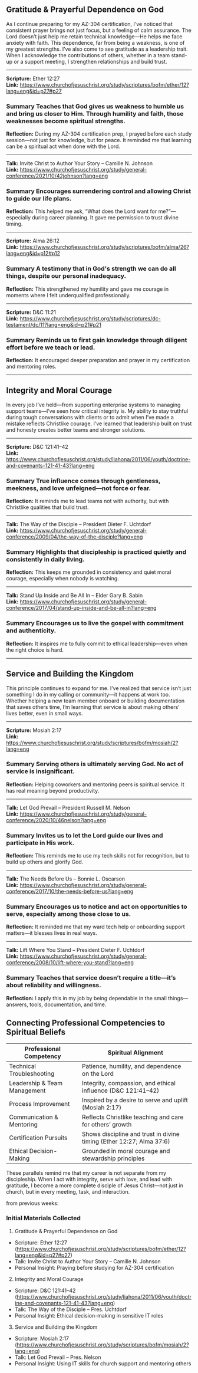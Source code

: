 ## Gratitude & Prayerful Dependence on God
As I continue preparing for my AZ-304 certification, I’ve noticed that consistent prayer brings not just focus, but a feeling of calm assurance. The Lord doesn’t just help me retain technical knowledge—He helps me face anxiety with faith. This dependence, far from being a weakness, is one of my greatest strengths. I’ve also come to see gratitude as a leadership trait. When I acknowledge the contributions of others, whether in a team stand-up or a support meeting, I strengthen relationships and build trust.

---

**Scripture:** Ether 12:27  
**Link:** https://www.churchofjesuschrist.org/study/scriptures/bofm/ether/12?lang=eng&id=p27#p27  
### Summary Teaches that God gives us weakness to humble us and bring us closer to Him. Through humility and faith, those weaknesses become spiritual strengths.  
**Reflection:** During my AZ-304 certification prep, I prayed before each study session—not just for knowledge, but for peace. It reminded me that learning can be a spiritual act when done with the Lord.

---

**Talk:** Invite Christ to Author Your Story – Camille N. Johnson  
**Link:** https://www.churchofjesuschrist.org/study/general-conference/2021/10/42johnson?lang=eng  
### Summary Encourages surrendering control and allowing Christ to guide our life plans.  
**Reflection:** This helped me ask, “What does the Lord want for me?”—especially during career planning. It gave me permission to trust divine timing.

---

**Scripture:** Alma 26:12  
**Link:** https://www.churchofjesuschrist.org/study/scriptures/bofm/alma/26?lang=eng&id=p12#p12  
### Summary A testimony that in God's strength we can do all things, despite our personal inadequacy.  
**Reflection:** This strengthened my humility and gave me courage in moments where I felt underqualified professionally.

---

**Scripture:** D&C 11:21  
**Link:** https://www.churchofjesuschrist.org/study/scriptures/dc-testament/dc/11?lang=eng&id=p21#p21  
### Summary Reminds us to first gain knowledge through diligent effort before we teach or lead.  
**Reflection:** It encouraged deeper preparation and prayer in my certification and mentoring roles.

---

## Integrity and Moral Courage
In every job I’ve held—from supporting enterprise systems to managing support teams—I’ve seen how critical integrity is. My ability to stay truthful during tough conversations with clients or to admit when I’ve made a mistake reflects Christlike courage. I’ve learned that leadership built on trust and honesty creates better teams and stronger solutions.

---

**Scripture:** D&C 121:41–42  
**Link:** https://www.churchofjesuschrist.org/study/liahona/2011/06/youth/doctrine-and-covenants-121-41-43?lang=eng  
### Summary True influence comes through gentleness, meekness, and love unfeigned—not force or fear.  
**Reflection:** It reminds me to lead teams not with authority, but with Christlike qualities that build trust.

---

**Talk:** The Way of the Disciple – President Dieter F. Uchtdorf  
**Link:** https://www.churchofjesuschrist.org/study/general-conference/2009/04/the-way-of-the-disciple?lang=eng  
### Summary Highlights that discipleship is practiced quietly and consistently in daily living.  
**Reflection:** This keeps me grounded in consistency and quiet moral courage, especially when nobody is watching.

---

**Talk:** Stand Up Inside and Be All In – Elder Gary B. Sabin  
**Link:** https://www.churchofjesuschrist.org/study/general-conference/2017/04/stand-up-inside-and-be-all-in?lang=eng  
### Summary Encourages us to live the gospel with commitment and authenticity.  
**Reflection:** It inspires me to fully commit to ethical leadership—even when the right choice is hard.

---

## Service and Building the Kingdom
This principle continues to expand for me. I’ve realized that service isn’t just something I do in my calling or community—it happens at work too. Whether helping a new team member onboard or building documentation that saves others time, I’m learning that service is about making others’ lives better, even in small ways.

---

**Scripture:** Mosiah 2:17  
**Link:** https://www.churchofjesuschrist.org/study/scriptures/bofm/mosiah/2?lang=eng  
### Summary Serving others is ultimately serving God. No act of service is insignificant.  
**Reflection:** Helping coworkers and mentoring peers is spiritual service. It has real meaning beyond productivity.

---

**Talk:** Let God Prevail – President Russell M. Nelson  
**Link:** https://www.churchofjesuschrist.org/study/general-conference/2020/10/46nelson?lang=eng  
### Summary Invites us to let the Lord guide our lives and participate in His work.  
**Reflection:** This reminds me to use my tech skills not for recognition, but to build up others and glorify God.

---

**Talk:** The Needs Before Us – Bonnie L. Oscarson  
**Link:** https://www.churchofjesuschrist.org/study/general-conference/2017/10/the-needs-before-us?lang=eng  
### Summary Encourages us to notice and act on opportunities to serve, especially among those close to us.  
**Reflection:** It reminded me that my ward tech help or onboarding support matters—it blesses lives in real ways.

---

**Talk:** Lift Where You Stand – President Dieter F. Uchtdorf  
**Link:** https://www.churchofjesuschrist.org/study/general-conference/2008/10/lift-where-you-stand?lang=eng  
### Summary Teaches that service doesn’t require a title—it’s about reliability and willingness.  
**Reflection:** I apply this in my job by being dependable in the small things—answers, tools, documentation, and time.





##  Connecting Professional Competencies to Spiritual Beliefs

| **Professional Competency**       | **Spiritual Alignment**                                                                      |
|----------------------------------|----------------------------------------------------------------------------------------------|
| Technical Troubleshooting        | Patience, humility, and dependence on the Lord                                               |
| Leadership & Team Management     | Integrity, compassion, and ethical influence (D&C 121:41–42)                                 |
| Process Improvement              | Inspired by a desire to serve and uplift (Mosiah 2:17)                                       |
| Communication & Mentoring        | Reflects Christlike teaching and care for others’ growth                                     |
| Certification Pursuits           | Shows discipline and trust in divine timing (Ether 12:27; Alma 37:6)                         |
| Ethical Decision-Making          | Grounded in moral courage and stewardship principles                                         |

These parallels remind me that my career is not separate from my discipleship. When I act with integrity, serve with love, and lead with gratitude, I become a more complete disciple of Jesus Christ—not just in church, but in every meeting, task, and interaction.




from previous weeks:


### Initial Materials Collected 
1. Gratitude & Prayerful Dependence on God
- Scripture: Ether 12:27 (https://www.churchofjesuschrist.org/study/scriptures/bofm/ether/12?lang=eng&id=p27#p27)
- Talk: Invite Christ to Author Your Story – Camille N. Johnson
- Personal Insight: Praying before studying for AZ-304 certification
2. Integrity and Moral Courage
- Scripture: D&C 121:41–42 (https://www.churchofjesuschrist.org/study/liahona/2011/06/youth/doctrine-and-covenants-121-41-43?lang=eng)
- Talk: The Way of the Disciple – Pres. Uchtdorf
- Personal Insight: Ethical decision-making in sensitive IT roles
3. Service and Building the Kingdom
- Scripture: Mosiah 2:17 (https://www.churchofjesuschrist.org/study/scriptures/bofm/mosiah/2?lang=eng)
- Talk: Let God Prevail – Pres. Nelson
- Personal Insight: Using IT skills for church support and mentoring others